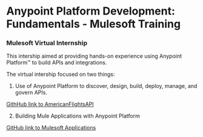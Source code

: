 # Anypoint Platform Development: Fundamentals - Mulesoft Training
### Mulesoft Virtual Internship  

This intership aimed at providing hands-on experience using Anypoint Platform™ to build APIs and integrations.  

The virtual intership focused on two things:  
1.  Use of Anypoint Platform to discover, design, build, deploy, manage, and govern APIs.
   
   [GithHub link to AmericanFlightsAPI]((https://github.com/28042002/Mulesoft_virtual_internship/tree/main/AmericanFlightsAPI))  
   
2.  Building Mule Applications with Anypoint Platform

   [GitHub link to Mulesoft Applications](https://github.com/16102/AnypointPlatform/tree/main/Mule%20Applications)
